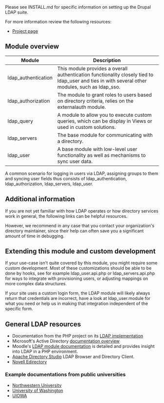 
Please see INSTALL.md for specific information on setting up the Drupal LDAP
suite.

For more information review the following resources:

* [Project page](https://www.drupal.org/project/ldap)

## Module overview

| Module | Description |
| ------ | ----------- |
| ldap_authentication | This module provides a overall authentication functionality closely tied to ldap_user and ties in with several other modules, such as ldap_sso. |
| ldap_authorization | The module to grant roles to users based on directory criteria, relies on the externalauth module. |
| ldap_query | A module to allow you to execute custom queries, which can be display in Views or used in custom solutions. |
| ldap_servers | The base module for communicating with a directory. |
| ldap_user | A base module with low-level user functionality as well as mechanisms to sync user data. |

A common scenario for logging in users via LDAP, assigning groups to them and
syncing user fields thus consists of ldap_authentication, ldap_authorization,
ldap_servers, ldap_user.

## Additional information

If you are not yet familiar with how LDAP operates or how directory services
work in general, the following links can be helpful resources.

However, we recommend in any case that you contact your organization's directory
maintainer, since their help can often save you a significant amount of time in
debugging.

## Extending this module and custom development

If your use-case isn't quite covered by this module, you might require some
custom development. Most of these customizations should be able to be done by
hooks, see for example ldap_user.api.php or ldap_servers.api.php for ways
to integrate with provisioning users, or adjusting mappings on more complex
data structures.

If your site uses a custom login form, the LDAP module will likely always return
that credentials are incorrect, have a look at ldap_user.module for what you
need or help us in making that integration independent of the specific form.

## General LDAP resources

* Documentation from the PHP project on its
[LDAP implementation](https://secure.php.net/manual/en/book.ldap.php)
* Microsoft's Active Directory
[documentation overview](http://msdn.microsoft.com/en-us/library/aa705886(VS.85).aspx)
* Moodle's
[LDAP module documentation](http://docs.moodle.org/20/en/LDAP_authentication) is
detailed and provides insight into LDAP in a PHP environment.
* [Apache Directory Studio](http://directory.apache.org/studio/)
LDAP Browser and Directory Client.
* [Novell Edirectory](http://www.novell.com/documentation/edir873/index.html?page=/documentation/edir873/edir873/data/h0000007.html)

### Example documentations from public universities

* [Northwestern University](http://www.it.northwestern.edu/bin/docs/CentralAuthenticationServicesThroughLDAP.pdf)
* [University of Washington](https://itconnect.uw.edu/wares/msinf/authn/ldap/)
* [UIOWA](https://wiki.uiowa.edu/display/ICTSit/Drupal+LDAP+Integration+Against+Active+Directory)
